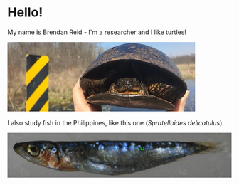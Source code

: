 # Hello!
My name is Brendan Reid - I'm a researcher and I like turtles!

![look a turtle](blandings.jpg)

I also study fish in the Philippines, like this one (*Spratelloides delicatulus*).

![pretty fishy](spratelloides.png)

